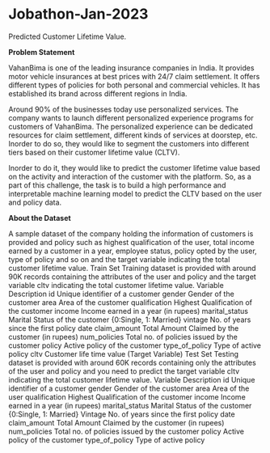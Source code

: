 # Jobathon-Jan-2023
Predicted Customer Lifetime Value.

**Problem Statement**

VahanBima is one of the leading insurance companies in India. It provides motor vehicle insurances at best prices with 24/7 claim settlement. It offers different types of policies for both personal and commercial vehicles. It has established its brand across different regions in India. 

Around 90% of the businesses today use personalized services. The company wants to launch different personalized experience programs for customers of VahanBima. The personalized experience can be dedicated resources for claim settlement, different kinds of services at doorstep, etc. Inorder to do so, they would like to segment the customers into different tiers based on their customer lifetime value (CLTV).

Inorder to do it, they would like to predict the customer lifetime value based on the activity and interaction of the customer with the platform. So, as a part of this challenge, the task is to build a high performance and interpretable machine learning model to predict the CLTV based on the user and policy data.

**About the Dataset**

A sample dataset of the company holding the information of customers is provided and policy such as highest qualification of the user, total income earned by a customer in a year, employee status, policy opted by the user, type of policy and so on and the target variable indicating the total customer lifetime value.
Train Set Training dataset is provided with around 90K records containing the attributes of the user and policy and the target variable cltv indicating the total customer lifetime value.
Variable
Description
id
Unique identifier of a customer
gender
Gender of the customer
area
Area of the customer
qualification
Highest Qualification of the customer
income
Income earned in a year (in rupees)
marital_status
Marital Status of the customer {0:Single, 1: Married}
vintage
No. of years since the first policy date
claim_amount
Total Amount Claimed by the customer (in rupees)
num_policies
Total no. of policies issued by the customer
policy
Active policy of the customer
type_of_policy
Type of active policy
cltv
Customer life time value (Target Variable)
Test Set Testing dataset is provided with around 60K records containing only the attributes of the user and policy and you need to predict the target variable cltv indicating the total customer lifetime value.
Variable
Description
id
Unique identifier of a customer
gender
Gender of the customer
area
Area of the user
qualification
Highest Qualification of the customer
income
Income earned in a year (in rupees)
marital_status
Marital Status of the customer {0:Single, 1: Married}
Vintage
No. of years since the first policy date
claim_amount
Total Amount Claimed by the customer (in rupees)
num_policies
Total no. of policies issued by the customer
policy
Active policy of the customer
type_of_policy
Type of active policy
